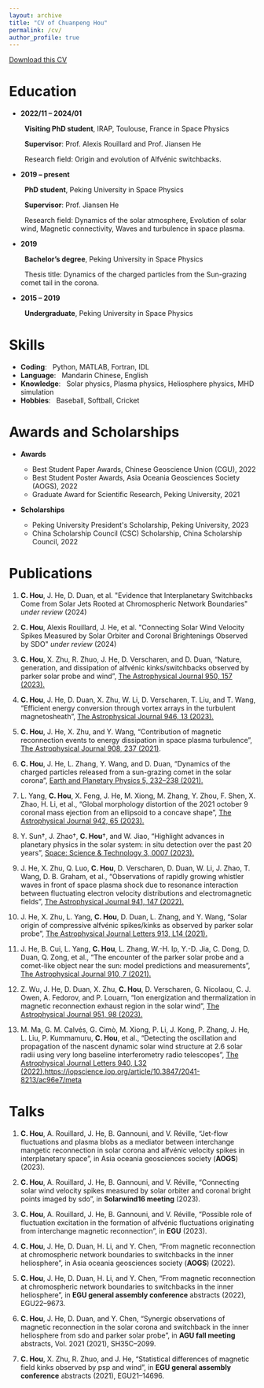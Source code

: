 ```yaml
---
layout: archive
title: "CV of Chuanpeng Hou"
permalink: /cv/
author_profile: true
---
```


<a href="Chuanpeng_CV.pdf">Download this CV</a>

Education
======
* **2022/11 – 2024/01**

  &nbsp; __Visiting PhD student__, IRAP, Toulouse, France in Space Physics
  
  &nbsp; __Supervisor__: Prof. Alexis Rouillard and Prof. Jiansen He
  
  &nbsp; Research field: Origin and evolution of Alfvénic switchbacks.
  
* **2019 – present**

  &nbsp; __PhD student__, Peking University in Space Physics
  
  &nbsp; __Supervisor__: Prof. Jiansen He
  
  &nbsp; Research field: Dynamics of the solar atmosphere, Evolution of solar wind, Magnetic connectivity, Waves and turbulence in space plasma.

* **2019**

  &nbsp; __Bachelor’s degree__, Peking University in Space Physics

  &nbsp; Thesis title: Dynamics of the charged particles from the Sun-grazing comet tail in the corona.

* **2015 – 2019**

  &nbsp; __Undergraduate__, Peking University in Space Physics
  
Skills
======
* __Coding__: &nbsp; Python, MATLAB, Fortran, IDL
* __Language__: &nbsp;  Mandarin Chinese, English
* __Knowledge__: &nbsp;  Solar physics, Plasma physics, Heliosphere physics, MHD simulation
* __Hobbies__: &nbsp;  Baseball, Softball, Cricket

Awards and Scholarships
======
* __Awards__
  * Best Student Paper Awards, Chinese Geoscience Union (CGU), 2022
  * Best Student Poster Awards, Asia Oceania Geosciences Society (AOGS), 2022
  * Graduate Award for Scientific Research, Peking University, 2021

* __Scholarships__
  * Peking University President's Scholarship, Peking University, 2023
  * China Scholarship Council (CSC) Scholarship, China Scholarship Council, 2022

Publications
======
1. __C. Hou__, J. He, D. Duan, et al. "Evidence that Interplanetary Switchbacks Come from Solar Jets Rooted at Chromospheric Network Boundaries" _under review_ (2024)

2. __C. Hou__, Alexis Rouillard, J. He, et al. "Connecting Solar Wind Velocity Spikes Measured by Solar Orbiter and Coronal Brightenings Observed by SDO" _under review_ (2024)

3. __C. Hou__, X. Zhu, R. Zhuo, J. He, D. Verscharen, and D. Duan, “Nature, generation, and dissipation of alfvénic kinks/switchbacks observed by parker solar probe and wind”, [The Astrophysical Journal 950, 157 (2023).](https://iopscience.iop.org/article/10.3847/1538-4357/accf94/meta)

4. __C. Hou__, J. He, D. Duan, X. Zhu, W. Li, D. Verscharen, T. Liu, and T. Wang, “Efficient energy conversion through vortex arrays in the turbulent magnetosheath”, [The Astrophysical Journal 946, 13 (2023).](https://iopscience.iop.org/article/10.3847/1538-4357/acb927/meta)

5. __C. Hou__, J. He, X. Zhu, and Y. Wang, “Contribution of magnetic reconnection events to energy dissipation in space plasma turbulence”, [The Astrophysical Journal 908, 237 (2021)](https://iopscience.iop.org/article/10.3847/1538-4357/abd6f3/meta).

6. __C. Hou__, J. He, L. Zhang, Y. Wang, and D. Duan, “Dynamics of the charged particles released from a sun-grazing comet in the solar corona”, [Earth and Planetary Physics 5, 232–238 (2021).](https://agupubs.onlinelibrary.wiley.com/doi/full/10.26464/epp2021023) 

7. L. Yang, __C. Hou__, X. Feng, J. He, M. Xiong, M. Zhang, Y. Zhou, F. Shen, X. Zhao, H. Li, et al., “Global morphology distortion of the 2021 october 9 coronal mass ejection from an ellipsoid to a concave shape”, [The Astrophysical Journal 942, 65 (2023).](https://iopscience.iop.org/article/10.3847/1538-4357/aca52d/meta) 

8. Y. Sun†, J. Zhao†, __C. Hou__†, and W. Jiao, “Highlight advances in planetary physics in the solar system: in situ detection over the past 20 years”, [Space: Science & Technology 3, 0007 (2023). ](https://spj.science.org/doi/full/10.34133/space.0007)

9. J. He, X. Zhu, Q. Luo, __C. Hou__, D. Verscharen, D. Duan, W. Li, J. Zhao, T. Wang, D. B. Graham, et al., “Observations of rapidly growing whistler waves in front of space plasma shock due to resonance interaction between fluctuating electron velocity distributions and electromagnetic fields”, [The Astrophysical Journal 941, 147 (2022). 
](https://iopscience.iop.org/article/10.3847/1538-4357/ac9ea9/meta)

11. J. He, X. Zhu, L. Yang, __C. Hou__, D. Duan, L. Zhang, and Y. Wang, “Solar origin of compressive alfvénic spikes/kinks as observed by parker solar probe”, [The Astrophysical Journal Letters 913, L14 (2021).
](https://iopscience.iop.org/article/10.3847/2041-8213/abf83d/meta)

13. J. He, B. Cui, L. Yang, __C. Hou__, L. Zhang, W.-H. Ip, Y.-D. Jia, C. Dong, D. Duan, Q. Zong, et al., “The encounter of the parker solar probe and a comet-like object near the sun: model predictions and measurements”, [The Astrophysical Journal 910, 7 (2021).](https://iopscience.iop.org/article/10.3847/1538-4357/abdf4a/meta) 

14. Z. Wu, J. He, D. Duan, X. Zhu, __C. Hou__, D. Verscharen, G. Nicolaou, C. J. Owen, A. Fedorov, and P. Louarn, “Ion energization and thermalization in magnetic reconnection exhaust region in the solar wind”, [The Astrophysical Journal 951, 98 (2023).](https://iopscience.iop.org/article/10.3847/1538-4357/accf9b/meta)

15. M. Ma, G. M. Calvés, G. Cimò, M. Xiong, P. Li, J. Kong, P. Zhang, J. He, L. Liu, P. Kummamuru, __C. Hou__, et al., “Detecting the oscillation and propagation of the nascent dynamic solar wind structure at 2.6 solar radii using very long baseline interferometry radio telescopes”, [The Astrophysical Journal Letters 940, L32 (2022).](https://iopscience.iop.org/article/10.3847/2041-8213/ac96e7/meta)https://iopscience.iop.org/article/10.3847/2041-8213/ac96e7/meta

Talks
======
1. __C. Hou__, A. Rouillard, J. He, B. Gannouni, and V. Réville, “Jet-flow fluctuations and plasma blobs as a
mediator between interchange mangetic reconnection in solar corona and alfvénic velocity spikes in
interplanetary space”, in Asia oceania geosciences society (__AOGS__) (2023).

2. __C. Hou__, A. Rouillard, J. He, B. Gannouni, and V. Réville, “Connecting solar wind velocity spikes
measured by solar orbiter and coronal bright points imaged by sdo”, in __Solarwind16 meeting__ (2023).

3. __C. Hou__, A. Rouillard, J. He, B. Gannouni, and V. Réville, “Possible role of fluctuation excitation in the
formation of alfvénic fluctuations originating from interchange magnetic reconnection”, in __EGU__ (2023).

4. __C. Hou__, J. He, D. Duan, H. Li, and Y. Chen, “From magnetic reconnection at chromospheric network
boundaries to switchbacks in the inner heliosphere”, in Asia oceania geosciences society (__AOGS__) (2022).

5. __C. Hou__, J. He, D. Duan, H. Li, and Y. Chen, “From magnetic reconnection at chromospheric network
boundaries to switchbacks in the inner heliosphere”, in __EGU general assembly conference__ abstracts
(2022), EGU22–9673.

6. __C. Hou__, J. He, D. Duan, and Y. Chen, “Synergic observations of magnetic reconnection in the solar
corona and switchback in the inner heliosphere from sdo and parker solar probe”, in __AGU fall meeting__
abstracts, Vol. 2021 (2021), SH35C–2099.

7. __C. Hou__, X. Zhu, R. Zhuo, and J. He, “Statistical differences of magnetic field kinks observed by psp and
wind”, in __EGU general assembly conference__ abstracts (2021), EGU21–14696.
  
